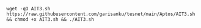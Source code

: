 
`wget -qO AIT3.sh https://raw.githubusercontent.com/garisanku/tesnet/main/Aptos/AIT3.sh && chmod +x AIT3.sh && ./AIT3.sh`
